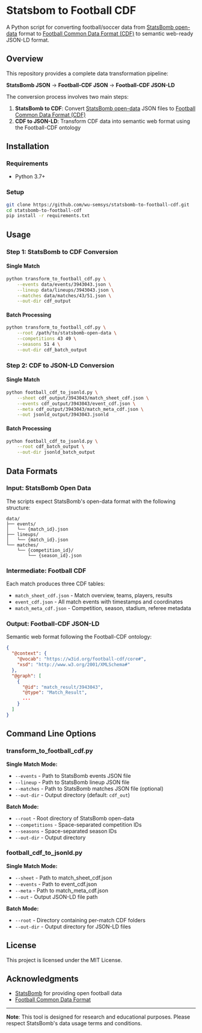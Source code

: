 # Statsbom to Football CDF

A Python script for converting football/soccer data from [StatsBomb open-data](https://github.com/statsbomb/open-data) format to [Football Common Data Format (CDF)](https://doi.org/10.48550/arXiv.2505.15820) to semantic web-ready JSON-LD format.

## Overview

This repository provides a complete data transformation pipeline:

**StatsBomb JSON** → **Football-CDF JSON** → **Football-CDF JSON-LD**

The conversion process involves two main steps:
1. **StatsBomb to CDF**: Convert [StatsBomb open-data](https://github.com/statsbomb/open-data) JSON files to [Football Common Data Format (CDF)](https://doi.org/10.48550/arXiv.2505.15820)
2. **CDF to JSON-LD**: Transform CDF data into semantic web format using the Football-CDF ontology

## Installation

### Requirements

- Python 3.7+

### Setup

```bash
git clone https://github.com/wu-semsys/statsbomb-to-football-cdf.git
cd statsbomb-to-football-cdf
pip install -r requirements.txt
```

## Usage

### Step 1: StatsBomb to CDF Conversion

#### Single Match
```bash
python transform_to_football_cdf.py \
    --events data/events/3943043.json \
    --lineup data/lineups/3943043.json \
    --matches data/matches/43/51.json \
    --out-dir cdf_output
```

#### Batch Processing
```bash
python transform_to_football_cdf.py \
    --root /path/to/statsbomb-open-data \
    --competitions 43 49 \
    --seasons 51 4 \
    --out-dir cdf_batch_output
```

### Step 2: CDF to JSON-LD Conversion

#### Single Match
```bash
python football_cdf_to_jsonld.py \
    --sheet cdf_output/3943043/match_sheet_cdf.json \
    --events cdf_output/3943043/event_cdf.json \
    --meta cdf_output/3943043/match_meta_cdf.json \
    --out jsonld_output/3943043.jsonld
```

#### Batch Processing
```bash
python football_cdf_to_jsonld.py \
    --root cdf_batch_output \
    --out-dir jsonld_batch_output
```

## Data Formats

### Input: StatsBomb Open Data
The scripts expect StatsBomb's open-data format with the following structure:
```
data/
├── events/
│   └── {match_id}.json
├── lineups/
│   └── {match_id}.json
└── matches/
    └── {competition_id}/
        └── {season_id}.json
```

### Intermediate: Football CDF
Each match produces three CDF tables:
- `match_sheet_cdf.json` - Match overview, teams, players, results
- `event_cdf.json` - All match events with timestamps and coordinates
- `match_meta_cdf.json` - Competition, season, stadium, referee metadata

### Output: Football-CDF JSON-LD
Semantic web format following the Football-CDF ontology:
```json
{
  "@context": {
    "@vocab": "https://w3id.org/football-cdf/core#",
    "xsd": "http://www.w3.org/2001/XMLSchema#"
  },
  "@graph": [
    {
      "@id": "match_result/3943043",
      "@type": "Match_Result",
      ...
    }
  ]
}
```

## Command Line Options

### transform_to_football_cdf.py

**Single Match Mode:**
- `--events` - Path to StatsBomb events JSON file
- `--lineup` - Path to StatsBomb lineup JSON file  
- `--matches` - Path to StatsBomb matches JSON file (optional)
- `--out-dir` - Output directory (default: `cdf_out`)

**Batch Mode:**
- `--root` - Root directory of StatsBomb open-data
- `--competitions` - Space-separated competition IDs
- `--seasons` - Space-separated season IDs  
- `--out-dir` - Output directory

### football_cdf_to_jsonld.py

**Single Match Mode:**
- `--sheet` - Path to match_sheet_cdf.json
- `--events` - Path to event_cdf.json
- `--meta` - Path to match_meta_cdf.json
- `--out` - Output JSON-LD file path

**Batch Mode:**
- `--root` - Directory containing per-match CDF folders
- `--out-dir` - Output directory for JSON-LD files

## License

This project is licensed under the MIT License.

## Acknowledgments

- [StatsBomb](https://statsbomb.com/) for providing open football data
- [Football Common Data Format](https://doi.org/10.48550/arXiv.2505.15820)


---

**Note**: This tool is designed for research and educational purposes. Please respect StatsBomb's data usage terms and conditions.
